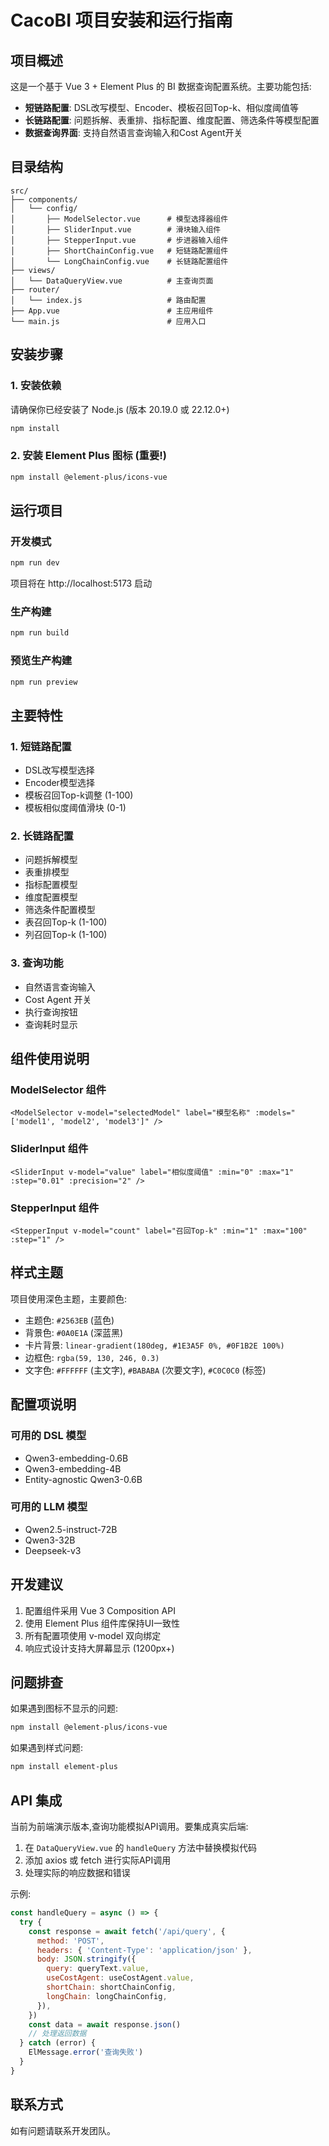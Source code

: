 # CacoBI 项目安装和运行指南

## 项目概述

这是一个基于 Vue 3 + Element Plus 的 BI 数据查询配置系统。主要功能包括:

- **短链路配置**: DSL改写模型、Encoder、模板召回Top-k、相似度阈值等
- **长链路配置**: 问题拆解、表重排、指标配置、维度配置、筛选条件等模型配置
- **数据查询界面**: 支持自然语言查询输入和Cost Agent开关

## 目录结构

```
src/
├── components/
│   └── config/
│       ├── ModelSelector.vue      # 模型选择器组件
│       ├── SliderInput.vue        # 滑块输入组件
│       ├── StepperInput.vue       # 步进器输入组件
│       ├── ShortChainConfig.vue   # 短链路配置组件
│       └── LongChainConfig.vue    # 长链路配置组件
├── views/
│   └── DataQueryView.vue          # 主查询页面
├── router/
│   └── index.js                   # 路由配置
├── App.vue                        # 主应用组件
└── main.js                        # 应用入口
```

## 安装步骤

### 1. 安装依赖

请确保你已经安装了 Node.js (版本 20.19.0 或 22.12.0+)

```bash
npm install
```

### 2. 安装 Element Plus 图标 (重要!)

```bash
npm install @element-plus/icons-vue
```

## 运行项目

### 开发模式

```bash
npm run dev
```

项目将在 http://localhost:5173 启动

### 生产构建

```bash
npm run build
```

### 预览生产构建

```bash
npm run preview
```

## 主要特性

### 1. 短链路配置

- DSL改写模型选择
- Encoder模型选择
- 模板召回Top-k调整 (1-100)
- 模板相似度阈值滑块 (0-1)

### 2. 长链路配置

- 问题拆解模型
- 表重排模型
- 指标配置模型
- 维度配置模型
- 筛选条件配置模型
- 表召回Top-k (1-100)
- 列召回Top-k (1-100)

### 3. 查询功能

- 自然语言查询输入
- Cost Agent 开关
- 执行查询按钮
- 查询耗时显示

## 组件使用说明

### ModelSelector 组件

```vue
<ModelSelector v-model="selectedModel" label="模型名称" :models="['model1', 'model2', 'model3']" />
```

### SliderInput 组件

```vue
<SliderInput v-model="value" label="相似度阈值" :min="0" :max="1" :step="0.01" :precision="2" />
```

### StepperInput 组件

```vue
<StepperInput v-model="count" label="召回Top-k" :min="1" :max="100" :step="1" />
```

## 样式主题

项目使用深色主题，主要颜色:

- 主题色: `#2563EB` (蓝色)
- 背景色: `#0A0E1A` (深蓝黑)
- 卡片背景: `linear-gradient(180deg, #1E3A5F 0%, #0F1B2E 100%)`
- 边框色: `rgba(59, 130, 246, 0.3)`
- 文字色: `#FFFFFF` (主文字), `#BABABA` (次要文字), `#C0C0C0` (标签)

## 配置项说明

### 可用的 DSL 模型

- Qwen3-embedding-0.6B
- Qwen3-embedding-4B
- Entity-agnostic Qwen3-0.6B

### 可用的 LLM 模型

- Qwen2.5-instruct-72B
- Qwen3-32B
- Deepseek-v3

## 开发建议

1. 配置组件采用 Vue 3 Composition API
2. 使用 Element Plus 组件库保持UI一致性
3. 所有配置项使用 v-model 双向绑定
4. 响应式设计支持大屏幕显示 (1200px+)

## 问题排查

如果遇到图标不显示的问题:

```bash
npm install @element-plus/icons-vue
```

如果遇到样式问题:

```bash
npm install element-plus
```

## API 集成

当前为前端演示版本,查询功能模拟API调用。要集成真实后端:

1. 在 `DataQueryView.vue` 的 `handleQuery` 方法中替换模拟代码
2. 添加 axios 或 fetch 进行实际API调用
3. 处理实际的响应数据和错误

示例:

```javascript
const handleQuery = async () => {
  try {
    const response = await fetch('/api/query', {
      method: 'POST',
      headers: { 'Content-Type': 'application/json' },
      body: JSON.stringify({
        query: queryText.value,
        useCostAgent: useCostAgent.value,
        shortChain: shortChainConfig,
        longChain: longChainConfig,
      }),
    })
    const data = await response.json()
    // 处理返回数据
  } catch (error) {
    ElMessage.error('查询失败')
  }
}
```

## 联系方式

如有问题请联系开发团队。
